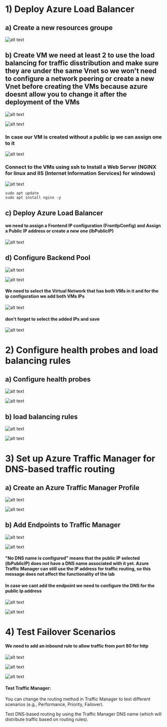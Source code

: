 # 1) Deploy Azure Load Balancer

## a) Create a new resources groupe

![alt text](1.png)

## b) Create VM we need at least 2 to use the load balancing for traffic disstribution and make sure they are under the same Vnet so we won't need to configure a network peering or create a new Vnet before creating the VMs because azure doesnt allow you to change it after the deployment of the VMs

![alt text](6.png)

![alt text](7.png)

### In case our VM is created without a public ip we can assign one to it 

![alt text](3.png)

### Connect to the VMs using ssh to Install a Web Server (NGINX for linux and IIS (Internet Information Services) for windows)

![alt text](3.png)

```
sudo apt update
sudo apt install nginx -y
```

## c) Deploy Azure Load Balancer

#### we need to assign a Frontend IP configuration (FrontIpConfig) and Assign a Public IP address or create a new one (lbPublicIP)

![alt text](4.png)

## d) Configure Backend Pool

![alt text](8.png)

![alt text](9.png)

#### We need to select the Virtual Network that has both VMs in it and for the ip configuration we add both VMs IPs

![alt text](10.png)

#### don't forget to select the added IPs and save

![alt text](11.png)

# 2) Configure health probes and load balancing rules

## a) Configure health probes

![alt text](12.png)

![alt text](13.png)

## b) load balancing rules

![alt text](14.png)

![alt text](15.png)

# 3) Set up Azure Traffic Manager for DNS-based traffic routing

## a) Create an Azure Traffic Manager Profile 

![alt text](16.png)

![alt text](17.png)

## b) Add Endpoints to Traffic Manager

![alt text](18.png)

![alt text](19.png)

#### "No DNS name is configured" means that the public IP selected (lbPublicIP) does not have a DNS name associated with it yet. Azure Traffic Manager can still use the IP address for traffic routing, so this message does not affect the functionality of the lab

#### In case we cant add the endpoint we need to configure the DNS for the public Ip address

![alt text](20.png)

![alt text](21.png)

# 4) Test Failover Scenarios

#### We need to add an inbound rule to allow traffic from port 80 for http

![alt text](22.png)

![alt text](24.png)

![alt text](23.png)


#### Test Traffic Manager:
You can change the routing method in Traffic Manager to test different scenarios (e.g., Performance, Priority, Failover).

Test DNS-based routing by using the Traffic Manager DNS name (which will distribute traffic based on routing rules).